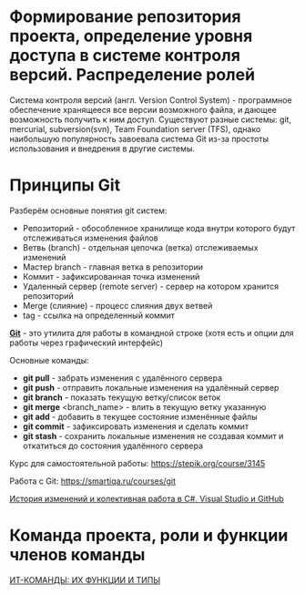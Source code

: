# Формирование репозитория проекта, определение уровня доступа в системе контроля версий. Распределение ролей

Система контроля версий (англ. Version Control System) - программное обеспечение хранящееся все версии возможного файла, и дающее возможность получить к ним доступ. Существуют разные системы: git, mercurial, subversion(svn), Team Foundation server (TFS), однако наибольшую популярность завоевала система Git из-за простоты использования и внедрения в другие системы.

# Принципы Git
Разберём основные понятия git систем:

- Репозиторий - обособленное хранилище кода внутри которого будут отслеживаться изменения файлов
- Ветвь (branch) - отдельная цепочка (ветка) отслеживаемых изменений
- Мастер branch - главная ветка в репозитории
- Коммит - зафиксированная точка изменений
- Удаленный сервер (remote server) - сервер на котором хранится репозиторий
- Merge (слияние) - процесс слияния двух ветвей
- tag - ссылка на определенный коммит

[**Git**](https://github.com/plyusninaEV/test/blob/main/Git.md) - это утилита для работы в командной строке (хотя есть и опции для работы через графический интерфейс)

Основные команды:
- **git pull** - забрать изменения с удалённого сервера
- **git push** - отправить локальные изменения на удалённый сервер
- **git branch** - показать текущую ветку/список веток
- **git merge** <branch_name> - влить в текущую ветку указанную
- **git add** - добавить в текущее состояние изменённые файлы
- **git commit** - зафиксировать изменения и сделать коммит
- **git stash** - сохранить локальные изменения не создавая коммит и откатиться до состояния удалённого сервера

Курс для самостоятельной работы: https://stepik.org/course/3145

Работа с Git: https://smartiqa.ru/courses/git

[История изменений и колективная работа в C#. Visual Studio и GitHub](https://zen.yandex.ru/media/pss/istoriia-izmenenii-i-kolektivnaia-rabota-v-c-visual-studio-i-github-5f88542d9eb9a66f8bb62712)

# Команда проекта, роли и функции членов команды


[ИТ-КОМАНДЫ: ИХ ФУНКЦИИ И ТИПЫ](https://www.careerist.com/ru-insights/it-komandy-ih-funkcii-i-tipy?)
